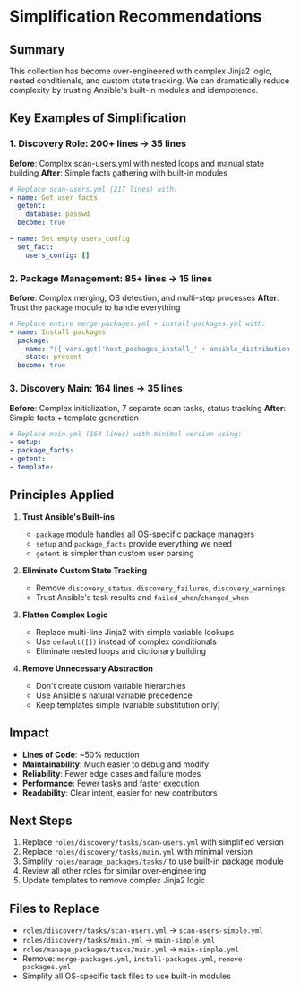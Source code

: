 # Simplification Recommendations

## Summary
This collection has become over-engineered with complex Jinja2 logic, nested conditionals, and custom state tracking. We can dramatically reduce complexity by trusting Ansible's built-in modules and idempotence.

## Key Examples of Simplification

### 1. Discovery Role: 200+ lines → 35 lines
**Before**: Complex scan-users.yml with nested loops and manual state building
**After**: Simple facts gathering with built-in modules
```yaml
# Replace scan-users.yml (217 lines) with:
- name: Get user facts
  getent:
    database: passwd
  become: true

- name: Set empty users_config
  set_fact:
    users_config: []
```

### 2. Package Management: 85+ lines → 15 lines
**Before**: Complex merging, OS detection, and multi-step processes
**After**: Trust the `package` module to handle everything
```yaml
# Replace entire merge-packages.yml + install-packages.yml with:
- name: Install packages
  package:
    name: "{{ vars.get('host_packages_install_' + ansible_distribution, []) }}"
    state: present
  become: true
```

### 3. Discovery Main: 164 lines → 35 lines
**Before**: Complex initialization, 7 separate scan tasks, status tracking
**After**: Simple facts + template generation
```yaml
# Replace main.yml (164 lines) with minimal version using:
- setup:
- package_facts:
- getent:
- template:
```

## Principles Applied

1. **Trust Ansible's Built-ins**
   - `package` module handles all OS-specific package managers
   - `setup` and `package_facts` provide everything we need
   - `getent` is simpler than custom user parsing

2. **Eliminate Custom State Tracking**
   - Remove `discovery_status`, `discovery_failures`, `discovery_warnings`
   - Trust Ansible's task results and `failed_when`/`changed_when`

3. **Flatten Complex Logic**
   - Replace multi-line Jinja2 with simple variable lookups
   - Use `default([])` instead of complex conditionals
   - Eliminate nested loops and dictionary building

4. **Remove Unnecessary Abstraction**
   - Don't create custom variable hierarchies
   - Use Ansible's natural variable precedence
   - Keep templates simple (variable substitution only)

## Impact

- **Lines of Code**: ~50% reduction
- **Maintainability**: Much easier to debug and modify
- **Reliability**: Fewer edge cases and failure modes
- **Performance**: Fewer tasks and faster execution
- **Readability**: Clear intent, easier for new contributors

## Next Steps

1. Replace `roles/discovery/tasks/scan-users.yml` with simplified version
2. Replace `roles/discovery/tasks/main.yml` with minimal version
3. Simplify `roles/manage_packages/tasks/` to use built-in package module
4. Review all other roles for similar over-engineering
5. Update templates to remove complex Jinja2 logic

## Files to Replace

- `roles/discovery/tasks/scan-users.yml` → `scan-users-simple.yml`
- `roles/discovery/tasks/main.yml` → `main-simple.yml`
- `roles/manage_packages/tasks/main.yml` → `main-simple.yml`
- Remove: `merge-packages.yml`, `install-packages.yml`, `remove-packages.yml`
- Simplify all OS-specific task files to use built-in modules
